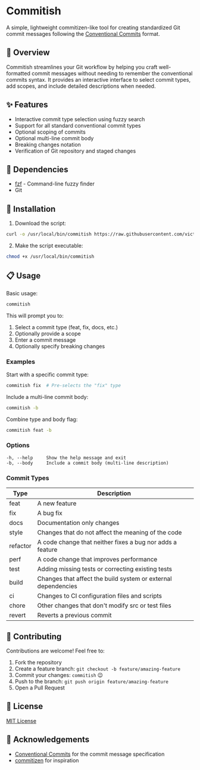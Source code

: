 # Commitish

A simple, lightweight commitizen-like tool for creating standardized Git commit messages following the [Conventional Commits](https://www.conventionalcommits.org/) format.

## 📖 Overview

Commitish streamlines your Git workflow by helping you craft well-formatted commit messages without needing to remember the conventional commits syntax. It provides an interactive interface to select commit types, add scopes, and include detailed descriptions when needed.

## ✨ Features

- Interactive commit type selection using fuzzy search
- Support for all standard conventional commit types
- Optional scoping of commits
- Optional multi-line commit body
- Breaking changes notation
- Verification of Git repository and staged changes

## 🔧 Dependencies

- [fzf](https://github.com/junegunn/fzf) - Command-line fuzzy finder
- Git

## 🚀 Installation

1. Download the script:

```bash
curl -o /usr/local/bin/commitish https://raw.githubusercontent.com/victor141516/commitish/refs/heads/master/commitish
```

2. Make the script executable:

```bash
chmod +x /usr/local/bin/commitish
```

## 📋 Usage

Basic usage:

```bash
commitish
```

This will prompt you to:

1. Select a commit type (feat, fix, docs, etc.)
2. Optionally provide a scope
3. Enter a commit message
4. Optionally specify breaking changes

### Examples

Start with a specific commit type:

```bash
commitish fix  # Pre-selects the "fix" type
```

Include a multi-line commit body:

```bash
commitish -b
```

Combine type and body flag:

```bash
commitish feat -b
```

### Options

```
-h, --help     Show the help message and exit
-b, --body     Include a commit body (multi-line description)
```

### Commit Types

| Type     | Description                                                   |
| -------- | ------------------------------------------------------------- |
| feat     | A new feature                                                 |
| fix      | A bug fix                                                     |
| docs     | Documentation only changes                                    |
| style    | Changes that do not affect the meaning of the code            |
| refactor | A code change that neither fixes a bug nor adds a feature     |
| perf     | A code change that improves performance                       |
| test     | Adding missing tests or correcting existing tests             |
| build    | Changes that affect the build system or external dependencies |
| ci       | Changes to CI configuration files and scripts                 |
| chore    | Other changes that don't modify src or test files             |
| revert   | Reverts a previous commit                                     |

## 🤝 Contributing

Contributions are welcome! Feel free to:

1. Fork the repository
2. Create a feature branch: `git checkout -b feature/amazing-feature`
3. Commit your changes: `commitish` 😉
4. Push to the branch: `git push origin feature/amazing-feature`
5. Open a Pull Request

## 📜 License

[MIT License](LICENSE)

## 🙏 Acknowledgements

- [Conventional Commits](https://www.conventionalcommits.org/) for the commit message specification
- [commitizen](https://github.com/commitizen/cz-cli) for inspiration

